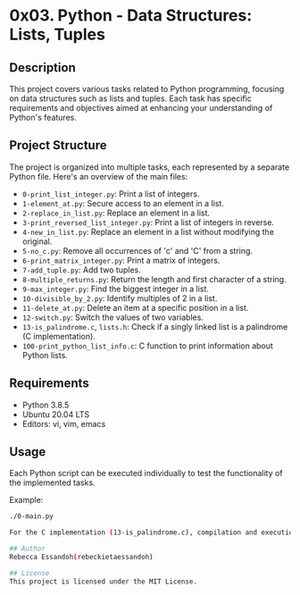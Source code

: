 # 0x03. Python - Data Structures: Lists, Tuples

## Description

This project covers various tasks related to Python programming, focusing on data structures such as lists and tuples. Each task has specific requirements and objectives aimed at enhancing your understanding of Python's features.

## Project Structure

The project is organized into multiple tasks, each represented by a separate Python file. Here's an overview of the main files:

- `0-print_list_integer.py`: Print a list of integers.
- `1-element_at.py`: Secure access to an element in a list.
- `2-replace_in_list.py`: Replace an element in a list.
- `3-print_reversed_list_integer.py`: Print a list of integers in reverse.
- `4-new_in_list.py`: Replace an element in a list without modifying the original.
- `5-no_c.py`: Remove all occurrences of 'c' and 'C' from a string.
- `6-print_matrix_integer.py`: Print a matrix of integers.
- `7-add_tuple.py`: Add two tuples.
- `8-multiple_returns.py`: Return the length and first character of a string.
- `9-max_integer.py`: Find the biggest integer in a list.
- `10-divisible_by_2.py`: Identify multiples of 2 in a list.
- `11-delete_at.py`: Delete an item at a specific position in a list.
- `12-switch.py`: Switch the values of two variables.
- `13-is_palindrome.c`, `lists.h`: Check if a singly linked list is a palindrome (C implementation).
- `100-print_python_list_info.c`: C function to print information about Python lists.

## Requirements

- Python 3.8.5
- Ubuntu 20.04 LTS
- Editors: vi, vim, emacs

## Usage

Each Python script can be executed individually to test the functionality of the implemented tasks.

Example:
```bash
./0-main.py

For the C implementation (13-is_palindrome.c), compilation and execution details are provided in the corresponding task description.

## Author
Rebecca Essandoh(rebeckietaessandoh)

## License
This project is licensed under the MIT License.
